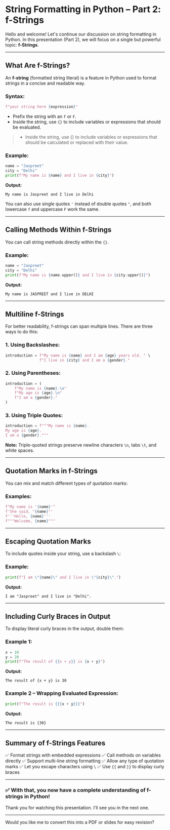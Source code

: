 # **String Formatting in Python – Part 2: f-Strings**

Hello and welcome!
Let's continue our discussion on string formatting in Python. In this presentation (Part 2), we will focus on a single but powerful topic: **f-Strings**.

---

## **What Are f-Strings?**

An **f-string** (formatted string literal) is a feature in Python used to format strings in a concise and readable way.

### **Syntax:**

```python
f"your string here {expression}"
```

* Prefix the string with an `f` or `F`.
* Inside the string, use `{}` to include variables or expressions that should be evaluated.
> * Inside the string, use {} to include variables or expressions that should be calculated or replaced with their value.

### **Example:**

```python
name = "Jaspreet"
city = "Delhi"
print(f"My name is {name} and I live in {city}")
```

**Output:**

```
My name is Jaspreet and I live in Delhi
```

You can also use single quotes `'` instead of double quotes `"`, and both lowercase `f` and uppercase `F` work the same.

---

## **Calling Methods Within f-Strings**

You can call string methods directly within the `{}`.

### **Example:**

```python
name = "Jaspreet"
city = "Delhi"
print(f"My name is {name.upper()} and I live in {city.upper()}")
```

**Output:**

```
My name is JASPREET and I live in DELHI
```

---

## **Multiline f-Strings**

For better readability, f-strings can span multiple lines. There are three ways to do this:

### **1. Using Backslashes:**

```python
introduction = f"My name is {name} and I am {age} years old. " \
               f"I live in {city} and I am a {gender}."
```

### **2. Using Parentheses:**

```python
introduction = (
    f"My name is {name}.\n"
    f"My age is {age}.\n"
    f"I am a {gender}."
)
```

### **3. Using Triple Quotes:**

```python
introduction = f"""My name is {name}.
My age is {age}.
I am a {gender}."""
```

**Note:** Triple-quoted strings preserve newline characters `\n`, tabs `\t`, and white spaces.

---

## **Quotation Marks in f-Strings**

You can mix and match different types of quotation marks:

### **Examples:**

```python
f"My name is '{name}'"
f'She said, "{name}"'
f'''Hello, {name}'''
f"""Welcome, {name}"""
```

---

## **Escaping Quotation Marks**

To include quotes inside your string, use a backslash `\`:

### **Example:**

```python
print(f"I am \"{name}\" and I live in \"{city}\".")
```

**Output:**

```
I am "Jaspreet" and I live in "Delhi".
```

---

## **Including Curly Braces in Output**

To display literal curly braces in the output, double them:

### **Example 1:**

```python
x = 10
y = 20
print(f"The result of {{x + y}} is {x + y}")
```

**Output:**

```
The result of {x + y} is 30
```

### **Example 2 – Wrapping Evaluated Expression:**

```python
print(f"The result is {{{x + y}}}")
```

**Output:**

```
The result is {30}
```

---

## **Summary of f-Strings Features**

✅ Format strings with embedded expressions
✅ Call methods on variables directly
✅ Support multi-line string formatting
✅ Allow any type of quotation marks
✅ Let you escape characters using `\`
✅ Use `{{` and `}}` to display curly braces

---

### ✅ With that, you now have a complete understanding of f-strings in Python!

Thank you for watching this presentation.
I'll see you in the next one.

---

Would you like me to convert this into a PDF or slides for easy revision?
